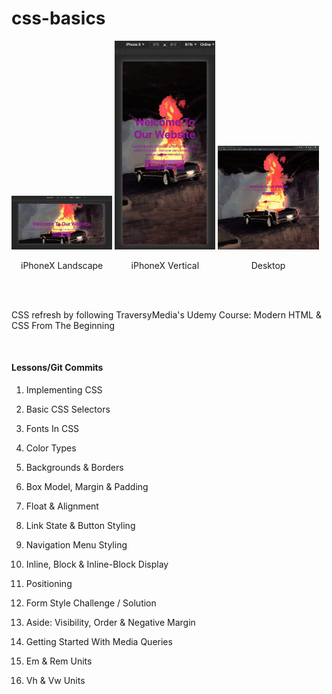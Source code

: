 # css-basics


<p float="left">
  <img src="img/previewLandscape.png" width="32%" alt="iPhoneX landscape screenshot from vh & vw exercize" />
  <img src="img/previewVertical.png" width="32%" alt="iPhoneX vertical orientation screenshot from vh & vw exercize"/> 
  <img src="img/preview.png" width="32%" alt="Desktop screenshot from vh & vw exercize" />
</p>
<p float="left">
  <label style="display: inline-block; width: 32%; text-align: center;" src="img/previewLandscape.png" alt="iPhoneX landscape screenshot from vh & vw exercize" >iPhoneX Landscape</label>
  <label style="display: inline-block; width: 32%; text-align: center;" src="img/previewVertical.png" alt="iPhoneX vertical orientation screenshot from vh & vw exercize">iPhoneX Vertical</label> 
  <label style="display: inline-block; width: 32%; text-align: center;" src="img/preview.png" alt="Desktop screenshot from vh & vw exercize" >Desktop</label>
</p>

<br>
<br>

CSS refresh by following TraversyMedia's Udemy Course: Modern HTML & CSS From The Beginning

<br>

#### Lessons/Git Commits

1. Implementing CSS

1. Basic CSS Selectors

1. Fonts In CSS

1. Color Types

1. Backgrounds & Borders

1. Box Model, Margin & Padding

1. Float & Alignment

1. Link State & Button Styling

1. Navigation Menu Styling

1. Inline, Block & Inline-Block Display

1. Positioning

1. Form Style Challenge / Solution

1. Aside: Visibility, Order & Negative Margin

1. Getting Started With Media Queries

1. Em & Rem Units

1. Vh & Vw Units